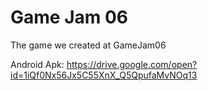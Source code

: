 # Game Jam 06
 
The game we created at GameJam06 

Android Apk:
https://drive.google.com/open?id=1iQf0Nx56Jx5C55XnX_Q5QpufaMvNOq13
